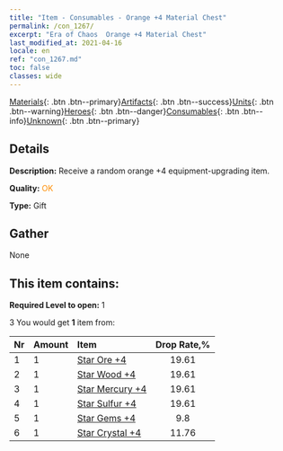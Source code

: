 ```yaml
---
title: "Item - Consumables - Orange +4 Material Chest"
permalink: /con_1267/
excerpt: "Era of Chaos  Orange +4 Material Chest"
last_modified_at: 2021-04-16
locale: en
ref: "con_1267.md"
toc: false
classes: wide
---
```

 [Materials](/Items/){: .btn .btn--primary}[Artifacts](/Items/Artifacts/){: .btn .btn--success}[Units](/Items/Units/){: .btn .btn--warning}[Heroes](/Items/Heroes/){: .btn .btn--danger}[Consumables](/Items/Consumables/){: .btn .btn--info}[Unknown](/Items/Unknown/){: .btn .btn--primary}

## Details
 **Description:** Receive a random orange +4 equipment-upgrading item.

 **Quality:** <span style="color: #FF8C00">OK</span>

 **Type:** Gift

## Gather

  None

## This item contains:

 **Required Level to open:** 1

 3 You would get **1** item  from:

  | Nr | Amount |     Item    | Drop Rate,% |
  |:---|:-------|:------------|:---------:|
  | 1 | 1 | [Star Ore +4](/Items/mat_89/) | 19.61 | 
  | 2 | 1 | [Star Wood +4](/Items/mat_90/) | 19.61 | 
  | 3 | 1 | [Star Mercury +4](/Items/mat_91/) | 19.61 | 
  | 4 | 1 | [Star Sulfur +4](/Items/mat_92/) | 19.61 | 
  | 5 | 1 | [Star Gems +4](/Items/mat_93/) | 9.8 | 
  | 6 | 1 | [Star Crystal +4](/Items/mat_94/) | 11.76 | 
